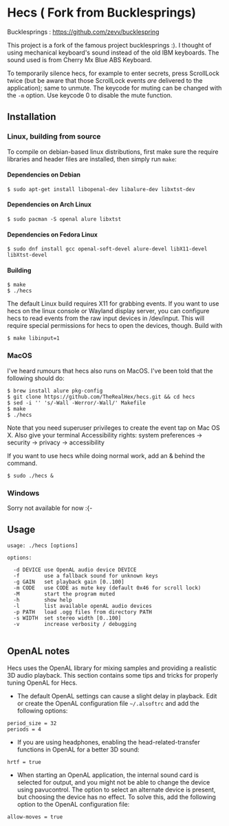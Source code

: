 Hecs ( Fork from Bucklesprings)
=====================================

Bucklesprings : https://github.com/zevv/bucklespring

This project is a fork of the famous project bucklesprings :). I thought of using mechanical
keyboard's sound instead of the old IBM keyboards. The sound used is from Cherry Mx Blue ABS Keyboard.

To temporarily silence hecs, for example to enter secrets, press
ScrollLock twice (but be aware that those ScrollLock events _are_ delivered to
the application); same to unmute. The keycode for muting can be changed with
the `-m` option. Use keycode 0 to disable the mute function.

Installation
------------

### Linux, building from source

To compile on debian-based linux distributions, first make sure the require
libraries and header files are installed, then simply run `make`:

#### Dependencies on Debian
```
$ sudo apt-get install libopenal-dev libalure-dev libxtst-dev
```

#### Dependencies on Arch Linux
```
$ sudo pacman -S openal alure libxtst
```

#### Dependencies on Fedora Linux
```
$ sudo dnf install gcc openal-soft-devel alure-devel libX11-devel libXtst-devel
```

#### Building
```
$ make
$ ./hecs
```

The default Linux build requires X11 for grabbing events. If you want to use
hecs on the linux console or Wayland display server, you can configure
hecs to read events from the raw input devices in /dev/input. This will
require special permissions for hecs to open the devices, though. Build with

```
$ make libinput=1
```

### MacOS

I've heard rumours that hecs also runs on MacOS. I've been told that
the following should do:

```
$ brew install alure pkg-config
$ git clone https://github.com/TheRealHex/hecs.git && cd hecs
$ sed -i '' 's/-Wall -Werror/-Wall/' Makefile
$ make
$ ./hecs
```

Note that you need superuser privileges to create the event tap on Mac OS X.
Also give your terminal Accessibility rights: system preferences -> security -> privacy -> accessibility

If you want to use hecs while doing normal work, add an & behind the command.
```
$ sudo ./hecs &
```

### Windows
Sorry not available for now :{-

Usage
-----

````
usage: ./hecs [options]

options:

  -d DEVICE use OpenAL audio device DEVICE
  -f        use a fallback sound for unknown keys
  -g GAIN   set playback gain [0..100]
  -m CODE   use CODE as mute key (default 0x46 for scroll lock)
  -M        start the program muted
  -h        show help
  -l        list available openAL audio devices
  -p PATH   load .ogg files from directory PATH
  -s WIDTH  set stereo width [0..100]
  -v        increase verbosity / debugging
  
````

OpenAL notes
------------
Hecs uses the OpenAL library for mixing samples and providing a
realistic 3D audio playback. This section contains some tips and tricks for
properly tuning OpenAL for Hecs.

* The default OpenAL settings can cause a slight delay in playback. Edit or create
  the OpenAL configuration file `~/.alsoftrc` and add the following options:

 ````
 period_size = 32
 periods = 4
 ````

* If you are using headphones, enabling the head-related-transfer functions in OpenAL
  for a better 3D sound:

 ````
 hrtf = true
 ````

* When starting an OpenAL application, the internal sound card is selected for output,
  and you might not be able to change the device using pavucontrol. The option to select
  an alternate device is present, but choosing the device has no effect. To solve this,
  add the following option to the OpenAL configuration file:

 ````
 allow-moves = true
 ````
